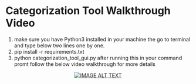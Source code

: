  
# Categorization Tool Walkthrough Video

1. make sure you have Python3 installed in your machine the go to terminal and type below two lines one by one.
2. pip install -r requirements.txt
3. python categorization_tool_gui.py after running this in your command promt follow the below video walkthrough for more details


<div align="center">
  <a href="https://www.youtube.com/watch?v=RLuxtc8vUzM"><img src="https://img.youtube.com/vi/RLuxtc8vUzM/0.jpg" alt="IMAGE ALT TEXT"></a>
</div>
